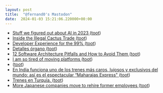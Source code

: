 ```yaml
---
layout: post
title:  "@fernand0's Mastodon"
date:  2024-01-03 15:21:06.220000+00:00
---
```

*  [Stuff we figured out about AI in 2023 ](https://simonwillison.net/2023/Dec/31/ai-in-2023) ([toot](https://mastodon.social/@fernand0/111692694566905734))
*  [Inside the Illegal Cactus Trade  ](https://www.newyorker.com/science/elements/inside-the-illegal-cactus-trade) ([toot](https://mastodon.social/@fernand0/111691934388080463))
*  [Developer Experience for the 99% ](https://www.infoq.com/podcasts/developer-experience) ([toot](https://mastodon.social/@fernand0/111691828309243142))
*  [Detalles órgano ](https://www.flickr.com/photos/fernand0/53420243750) ([toot](https://mastodon.social/@fernand0/111691683672502100))
*  [12 Software Architecture Pitfalls and How to Avoid Them ](https://www.infoq.com/articles/avoid-architecture-pitfalls) ([toot](https://mastodon.social/@fernand0/111691535216619095))
*  [I am so tired of moving platforms ](https://dougbelshaw.com/blog/2023/12/27/i-am-so-tired-of-moving-platforms) ([toot](https://mastodon.social/@fernand0/111691274518740445))
*  [ ](https://mastodon.social/users/fernand0/statuses/111691087344675825/activity) ([toot](https://mastodon.social/users/fernand0/statuses/111691087344675825/activity))
*  [En India funciona uno de los trenes más caros, lujosos y exclusivos del mundo: así es el espectacular “Maharajas Express" ](https://www.xataka.com/transporte/india-funciona-uno-trenes-caros-lujosos-exclusivos-mundo-asi-espectacular-maharajas-expres) ([toot](https://mastodon.social/@fernand0/111689601682591633))
*  [Trenes en Turquía. ](https://avecesunafoto.wordpress.com/2024/01/02/trenes-en-turquia) ([toot](https://mastodon.social/@fernand0/111688105365233122))
*  [More Japanese companies move to rehire former employees ](https://www.japantimes.co.jp/business/2023/12/31/companies/japan-rehiring-former-emplyees) ([toot](https://mastodon.social/@fernand0/111687839183998762))
